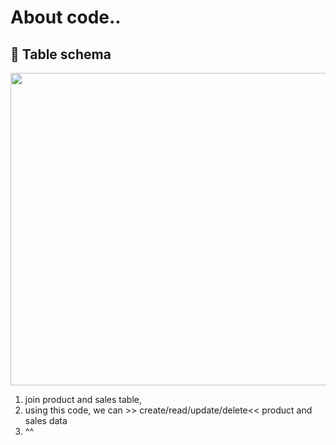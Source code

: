 # About code..

## 📎 Table schema 

<img src="https://user-images.githubusercontent.com/103470257/171572679-2afbaf91-314c-4ea0-a362-2fee0acb523d.png" width="700" height="500"/>

1. join product and sales table,
2. using this code, we can >> create/read/update/delete<< product and sales data 
3. ^^

